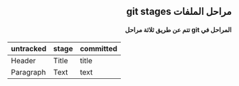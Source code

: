 ## <div dir = rtl >  مراحل الملفات git stages  </dir > 

#### <div dir = rtl >  المراحل في  git  تتم عن طريق ثلاثة مراحل  </dir > 

| untracked | stage| committed |
| ----------- | ----------- | ----------|
| Header | Title | title |
| Paragraph | Text | text |